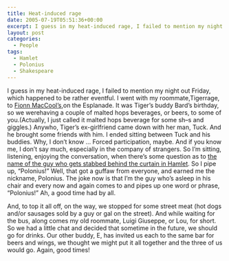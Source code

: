```yaml
---
title: Heat-induced rage
date: 2005-07-19T05:51:36+00:00
excerpt: I guess in my heat-induced rage, I failed to mention my night out Friday, which happened to be rather eventful. I went
layout: post
categories:
  - People
tags:
  - Hamlet
  - Polonius
  - Shakespeare
---
```

I guess in my heat-induced rage, I failed to mention my night out Friday, which happened to be rather eventful. I went with my roommate,Tigerrage, to [Fionn MacCool&#8217;s](http://www.primepubs.com/#/whats-on/?id=113),on the Esplanade. It was Tiger&#8217;s buddy Bard&#8217;s birthday, so we werehaving a couple of malted hops beverages, or beers, to some of you.(Actually, I just called it malted hops beverage for some sh&#8211;s and giggles.) Anywho, Tiger&#8217;s ex-girlfriend came down with her man, Tuck. And he brought some friends with him. I ended sitting between Tuck and his buddies. Why, I don&#8217;t know &#8230; Forced participation, maybe. And if you know me, I don&#8217;t say much, especially in the company of strangers. So I&#8217;m sitting, listening, enjoying the conversation, when there&#8217;s some question as to [the name of the guy who gets stabbed behind the curtain in Hamlet](http://www-tech.mit.edu/Shakespeare/hamlet/hamlet.3.4.html). So I pipe up, &#8220;Polonius!&#8221; Well, that got a guffaw from everyone, and earned me the nickname, Polonius. The joke now is that I&#8217;m the guy who&#8217;s asleep in his chair and every now and again comes to and pipes up one word or phrase, &#8220;Polonius!&#8221; Ah, a good time had by all.

And, to top it all off, on the way, we stopped for some street meat (hot dogs and/or sausages sold by a guy or gal on the street). And while waiting for the bus, along comes my old roommate, Luigi Giuseppe, or Lou, for short. So we had a little chat and decided that sometime in the future, we should go for drinks. Our other buddy, E, has invited us each to the same bar for beers and wings, we thought we might put it all together and the three of us would go. Again, good times!